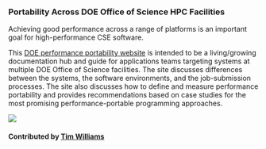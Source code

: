 ### Portability Across DOE Office of Science HPC Facilities

Achieving good performance across a range of platforms is an important goal for high-performance CSE software.  

This [DOE performance portability website](http://performanceportability.org) is intended to be a living/growing documentation hub and guide for applications teams targeting systems at multiple DOE Office of Science facilities. The site discusses differences between the systems, the software environments, and the job-submission processes. The site also discusses how to define and measure performance portability and provides recommendations based on case studies for the most promising performance-portable programming approaches. 

<img src='https://github.com/betterscientificsoftware/images/raw/master/PerformancePortabilityLogoDOEFacilities.png' class='logo' />

#### Contributed by [Tim Williams](https://github.com/zippylab)

<!---
Publish: yes
Categories: performance
Topics: performance, portability
Tags: site
Level: 2
Prerequisites: default
Aggregate: none
--->
